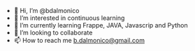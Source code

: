 - 👋 Hi, I’m @bdalmonico
- 👀 I’m interested in continuous learning
- 🌱 I’m currently learning Frappe, JAVA, Javascrip and Python
- 💞️ I’m looking to collaborate
- 📫 How to reach me b.dalmonico@gmail.com

<!---
bdalmonico/bdalmonico is a ✨ special ✨ repository because its `README.md` (this file) appears on your GitHub profile.
You can click the Preview link to take a look at your changes.
--->
